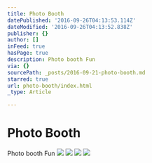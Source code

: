 ```yaml
---
title: Photo Booth
datePublished: '2016-09-26T04:13:53.114Z'
dateModified: '2016-09-26T04:13:52.838Z'
publisher: {}
author: []
inFeed: true
hasPage: true
description: Photo booth Fun
via: {}
sourcePath: _posts/2016-09-21-photo-booth.md
starred: true
url: photo-booth/index.html
_type: Article

---
```

# Photo Booth

Photo booth Fun
![](https://the-grid-user-content.s3-us-west-2.amazonaws.com/9a511c1d-d509-4f9c-a6e0-62409ae0ce9d.jpg)
![](https://the-grid-user-content.s3-us-west-2.amazonaws.com/100c4068-458a-42ef-bf12-c1a97c46daf1.jpg)
![](https://the-grid-user-content.s3-us-west-2.amazonaws.com/d2657297-d73f-4f7b-a5e0-be9599f0dc55.jpg)
![](https://the-grid-user-content.s3-us-west-2.amazonaws.com/4f8ef0b8-558a-4d31-8602-0cb930579ff4.jpg)
